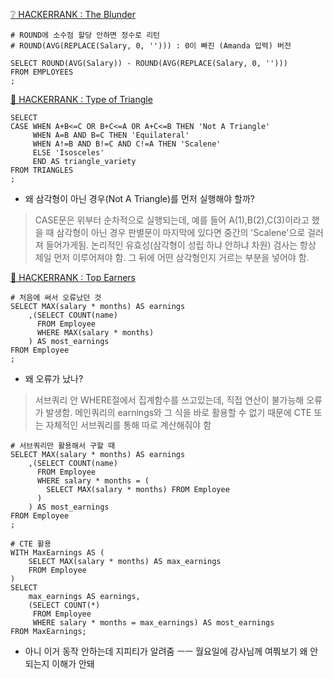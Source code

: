 [:grey_question: HACKERRANK : The Blunder](https://www.hackerrank.com/challenges/the-blunder/problem?isFullScreen=true)
```
# ROUND에 소수점 할당 안하면 정수로 리턴
# ROUND(AVG(REPLACE(Salary, 0, ''))) : 0이 빠진 (Amanda 입력) 버전

SELECT ROUND(AVG(Salary)) - ROUND(AVG(REPLACE(Salary, 0, ''))) 
FROM EMPLOYEES
;
```
[🔺 HACKERRANK : Type of Triangle](https://www.hackerrank.com/challenges/what-type-of-triangle/problem?isFullScreen=true)
```
SELECT 
CASE WHEN A+B<=C OR B+C<=A OR A+C<=B THEN 'Not A Triangle'
     WHEN A=B AND B=C THEN 'Equilateral'
     WHEN A!=B AND B!=C AND C!=A THEN 'Scalene'
     ELSE 'Isosceles'
     END AS triangle_variety
FROM TRIANGLES
;
```
* 왜 삼각형이 아닌 경우(Not A Triangle)를 먼저 실행해야 할까?
> CASE문은 위부터 순차적으로 실행되는데, 예를 들어 A(1),B(2),C(3)이라고 했을 때 삼각형이 아닌 경우 판별문이 마지막에 있다면 중간의 'Scalene'으로 걸러져 들어가게됨. 논리적인 유효성(삼각형이 성립 하냐 안하냐 차원) 검사는 항상 제일 먼저 이루어져야 함. 그 뒤에 어떤 삼각형인지 거르는 부분을 넣어야 함.

[🥇 HACKERRANK : Top Earners](https://www.hackerrank.com/challenges/earnings-of-employees/problem?isFullScreen=true)
```
# 처음에 써서 오류났던 것
SELECT MAX(salary * months) AS earnings
    ,(SELECT COUNT(name)
      FROM Employee
      WHERE MAX(salary * months)
    ) AS most_earnings
FROM Employee
;
```
* 왜 오류가 났나?
> 서브쿼리 안 WHERE절에서 집계함수를 쓰고있는데, 직접 연산이 불가능해 오류가 발생함. 메인쿼리의 earnings와 그 식을 바로 활용할 수 없기 때문에 CTE 또는 자체적인 서브쿼리를 통해 따로 계산해줘야 함
```
# 서브쿼리만 활용해서 구할 때
SELECT MAX(salary * months) AS earnings
    ,(SELECT COUNT(name)
      FROM Employee
      WHERE salary * months = (
        SELECT MAX(salary * months) FROM Employee
      )
    ) AS most_earnings
FROM Employee
;
```
```
# CTE 활용
WITH MaxEarnings AS (
    SELECT MAX(salary * months) AS max_earnings
    FROM Employee
)
SELECT 
    max_earnings AS earnings,
    (SELECT COUNT(*) 
     FROM Employee 
     WHERE salary * months = max_earnings) AS most_earnings
FROM MaxEarnings;

```
* 아니 이거 동작 안하는데 지피티가 알려줌 ㅡㅡ 월요일에 강사님께 여쭤보기 왜 안되는지 이해가 안돼
